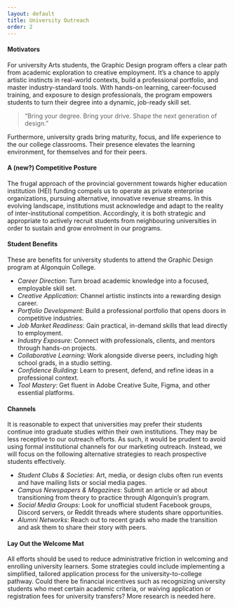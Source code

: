 ```yaml
---
layout: default
title: University Outreach
order: 2
---
```

<h4>
	Motivators 
</h4>
<p>
	For university Arts students, the Graphic Design program offers a clear path from academic exploration to creative employment. It’s a chance to apply artistic instincts in real-world contexts, build a professional portfolio, and master industry-standard tools. With hands-on learning, career-focused training, and exposure to design professionals, the program empowers students to turn their degree into a dynamic, job-ready skill set. 
</p>
<blockquote>
	“Bring your degree. Bring your drive. Shape the next generation of design.” 
</blockquote>
<p>
	Furthermore, university grads bring maturity, focus, and life experience to the our college classrooms. Their presence elevates the learning environment, for themselves and for their peers. 
</p>
<h4>
	A (new?) Competitive Posture 
</h4>
<p>
	The frugal approach of the provincial government towards higher education institution (HEI) funding compels us to operate as private enterprise organizations, pursuing alternative, innovative revenue streams. In this evolving landscape, institutions must acknowledge and adapt to the reality of inter-institutional competition. Accordingly, it is both strategic and appropriate to actively recruit students from neighbouring universities in order to sustain and grow enrolment in our programs. 
</p>
<h4>
	Student Benefits 
</h4>
<p>
	These are benefits for university students to attend the Graphic Design program at Algonquin College. 
</p>
<ul>
	<li> <em>Career Direction</em>: Turn broad academic knowledge into a focused, employable skill set.</li>
	<li> <em>Creative Application</em>: Channel artistic instincts into a rewarding design career.</li>
	<li> <em>Portfolio Development</em>: Build a professional portfolio that opens doors in competitive industries.</li>
	<li> <em>Job Market Readiness</em>: Gain practical, in-demand skills that lead directly to employment.</li>
	<li> <em>Industry Exposure</em>: Connect with professionals, clients, and mentors through hands-on projects.</li>
	<li> <em>Collaborative Learning</em>: Work alongside diverse peers, including high school grads, in a studio setting.</li>
	<li> <em>Confidence Building</em>: Learn to present, defend, and refine ideas in a professional context.</li>
	<li> <em>Tool Mastery</em>: Get fluent in Adobe Creative Suite, Figma, and other essential platforms.</li>
</ul>
<h4>
	Channels 
</h4>
<p>
	It is reasonable to expect that universities may prefer their students continue into graduate studies within their own institutions. They may be less receptive to our outreach efforts. As such, it would be prudent to avoid using formal institutional channels for our marketing outreach. Instead, we will focus on the following alternative strategies to reach prospective students effectively. 
</p>
<ul>
	<li><em>Student Clubs & Societies</em>: Art, media, or design clubs often run events and have mailing lists or social media pages.</li>
	<li><em>Campus Newspapers & Magazines</em>: Submit an article or ad about transitioning from theory to practice through Algonquin’s program.</li>
	<li><em>Social Media Groups</em>: Look for unofficial student Facebook groups, Discord servers, or Reddit threads where students share opportunities.</li>
	<li><em>Alumni Networks</em>: Reach out to recent grads who made the transition and ask them to share their story with peers.</li>
</ul>
<h4>
	Lay Out the Welcome Mat 
</h4>
<p>
	All efforts should be used to reduce administrative friction in welcoming and enrolling university learners. Some strategies could include implementing a simplified, tailored application process for the university-to-college pathway. Could there be financial incentives such as recognizing university students who meet certain academic criteria, or waiving application or registration fees for university transfers? More research is needed here. 
</p>

